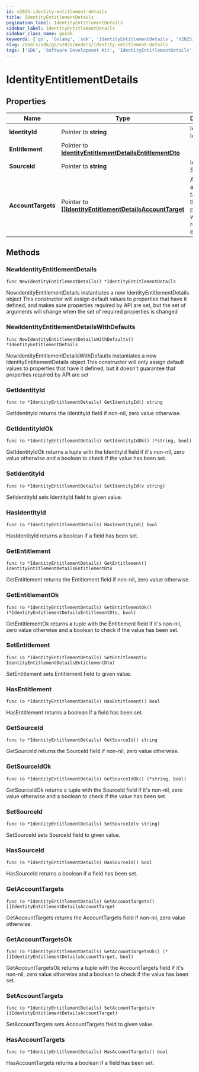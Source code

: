 ```yaml
---
id: v2025-identity-entitlement-details
title: IdentityEntitlementDetails
pagination_label: IdentityEntitlementDetails
sidebar_label: IdentityEntitlementDetails
sidebar_class_name: gosdk
keywords: ['go', 'Golang', 'sdk', 'IdentityEntitlementDetails', 'V2025IdentityEntitlementDetails'] 
slug: /tools/sdk/go/v2025/models/identity-entitlement-details
tags: ['SDK', 'Software Development Kit', 'IdentityEntitlementDetails', 'V2025IdentityEntitlementDetails']
---
```


# IdentityEntitlementDetails

## Properties

Name | Type | Description | Notes
------------ | ------------- | ------------- | -------------
**IdentityId** | Pointer to **string** | Id of Identity | [optional] 
**Entitlement** | Pointer to [**IdentityEntitlementDetailsEntitlementDto**](identity-entitlement-details-entitlement-dto) |  | [optional] 
**SourceId** | Pointer to **string** | Id of Source | [optional] 
**AccountTargets** | Pointer to [**[]IdentityEntitlementDetailsAccountTarget**](identity-entitlement-details-account-target) | A list of account targets on the identity provisioned with the requested entitlement. | [optional] 

## Methods

### NewIdentityEntitlementDetails

`func NewIdentityEntitlementDetails() *IdentityEntitlementDetails`

NewIdentityEntitlementDetails instantiates a new IdentityEntitlementDetails object
This constructor will assign default values to properties that have it defined,
and makes sure properties required by API are set, but the set of arguments
will change when the set of required properties is changed

### NewIdentityEntitlementDetailsWithDefaults

`func NewIdentityEntitlementDetailsWithDefaults() *IdentityEntitlementDetails`

NewIdentityEntitlementDetailsWithDefaults instantiates a new IdentityEntitlementDetails object
This constructor will only assign default values to properties that have it defined,
but it doesn't guarantee that properties required by API are set

### GetIdentityId

`func (o *IdentityEntitlementDetails) GetIdentityId() string`

GetIdentityId returns the IdentityId field if non-nil, zero value otherwise.

### GetIdentityIdOk

`func (o *IdentityEntitlementDetails) GetIdentityIdOk() (*string, bool)`

GetIdentityIdOk returns a tuple with the IdentityId field if it's non-nil, zero value otherwise
and a boolean to check if the value has been set.

### SetIdentityId

`func (o *IdentityEntitlementDetails) SetIdentityId(v string)`

SetIdentityId sets IdentityId field to given value.

### HasIdentityId

`func (o *IdentityEntitlementDetails) HasIdentityId() bool`

HasIdentityId returns a boolean if a field has been set.

### GetEntitlement

`func (o *IdentityEntitlementDetails) GetEntitlement() IdentityEntitlementDetailsEntitlementDto`

GetEntitlement returns the Entitlement field if non-nil, zero value otherwise.

### GetEntitlementOk

`func (o *IdentityEntitlementDetails) GetEntitlementOk() (*IdentityEntitlementDetailsEntitlementDto, bool)`

GetEntitlementOk returns a tuple with the Entitlement field if it's non-nil, zero value otherwise
and a boolean to check if the value has been set.

### SetEntitlement

`func (o *IdentityEntitlementDetails) SetEntitlement(v IdentityEntitlementDetailsEntitlementDto)`

SetEntitlement sets Entitlement field to given value.

### HasEntitlement

`func (o *IdentityEntitlementDetails) HasEntitlement() bool`

HasEntitlement returns a boolean if a field has been set.

### GetSourceId

`func (o *IdentityEntitlementDetails) GetSourceId() string`

GetSourceId returns the SourceId field if non-nil, zero value otherwise.

### GetSourceIdOk

`func (o *IdentityEntitlementDetails) GetSourceIdOk() (*string, bool)`

GetSourceIdOk returns a tuple with the SourceId field if it's non-nil, zero value otherwise
and a boolean to check if the value has been set.

### SetSourceId

`func (o *IdentityEntitlementDetails) SetSourceId(v string)`

SetSourceId sets SourceId field to given value.

### HasSourceId

`func (o *IdentityEntitlementDetails) HasSourceId() bool`

HasSourceId returns a boolean if a field has been set.

### GetAccountTargets

`func (o *IdentityEntitlementDetails) GetAccountTargets() []IdentityEntitlementDetailsAccountTarget`

GetAccountTargets returns the AccountTargets field if non-nil, zero value otherwise.

### GetAccountTargetsOk

`func (o *IdentityEntitlementDetails) GetAccountTargetsOk() (*[]IdentityEntitlementDetailsAccountTarget, bool)`

GetAccountTargetsOk returns a tuple with the AccountTargets field if it's non-nil, zero value otherwise
and a boolean to check if the value has been set.

### SetAccountTargets

`func (o *IdentityEntitlementDetails) SetAccountTargets(v []IdentityEntitlementDetailsAccountTarget)`

SetAccountTargets sets AccountTargets field to given value.

### HasAccountTargets

`func (o *IdentityEntitlementDetails) HasAccountTargets() bool`

HasAccountTargets returns a boolean if a field has been set.



